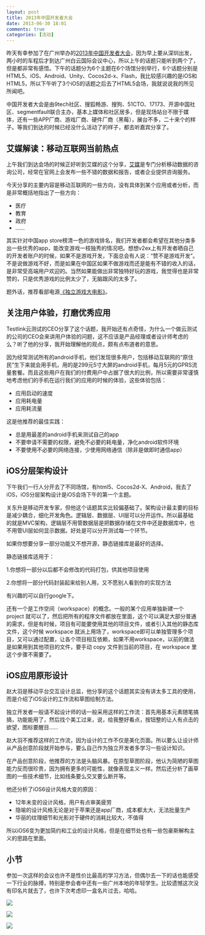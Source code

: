 ```yaml
---
layout: post
title: 2013年中国开发者大会
date: 2013-06-30 18:01
comments: true
categories: [活动]
---
```


昨天有幸参加了在广州举办的[2013年中国开发者大会](http://cdc.9ria.com/2013gz/index.html)，因为早上要从深圳出发，两小时的车程后才到达广州白云国际会议中心，所以上午的话题只能听到两个了，但是都非常有感悟。下午的话题分为6个主题在6个场馆分别举行，6个话题分别是HTML5、iOS、Android、Unity、Cocos2d-x、Flash，我比较感兴趣的是iOS和HTML5，所以下午听了3个iOS的话题之后去了HTML5会场，我就说说我的所见所闻吧。

中国开发者大会是由9tech社区、搜狐畅游、搜狗、51CTO、17173、开源中国社区、segmentfault联合主办，基本上媒体和社区居多，但是现场站台不限于媒体，还有一些APP厂商、游戏厂商、硬件厂商（黑莓），展台不多，二十来个的样子。等我们到达的时候已经没什么活动了的样子，都去听嘉宾分享了。

艾媒解读：移动互联网当前热点
---

上午我们到达会场的时候正好听到艾媒的这个分享，[艾媒](http://www.iimedia.cn/)是专门分析移动数据的咨询公司，经常在官网上会发布一些不错的数据和报告，或者企业提供咨询服务。

今天分享的主要内容是移动互联网的一些方向，没有具体到某个应用或者分析，而是非常概括地指出了一些方向：

* 医疗
* 教育
* 政府
* ……

其实针对中国app store榜清一色的游戏排名，我们开发者都会希望在其他分类多出一些优秀的app，能改变游戏一枝独秀的情况吧。想想v2ex上有开发者晒自己的开发者账户的时候，如果不是游戏开发，下面总会有人说：“赞不是游戏开发”。不是说做游戏不好，而是如果在中国区如果不做游戏而还是能有不错的收入的话，是非常受高端用户欢迎的。当然如果能做出非常独特好玩的游戏，我觉得也是非常赞的，只是优秀游戏的比例太少了，无脑跟风的太多了。

题外话，推荐看部电源[《独立游戏大电影》](http://movie.douban.com/subject/7015793/)。

关注用户体验，打磨优秀应用
---

Testlink云测试的CEO分享了这个话题，我开始还有点奇怪，为什么一个做云测试的公司的CEO会来讲用户体验的问题，这不应该是产品经理或者设计师考虑的么？听了他的分享，我开始理解他的观点，颇有点布道者的意思。

因为经常测试所有的android手机，他们发现很多用户，包括移动互联网的“原住民”生下来就会用手机，用的是299元5寸大屏的android手机，每月5元的GPRS流量套餐。而且这些用户在我们的付费用户中占据了很大的比例，所以需要非常谨慎地考虑他们的手机在运行我们的应用的时候的体验，这些体验包括：

* 应用启动的速度
* 应用耗电量
* 应用耗流量

这是他推荐的最佳实践：

* 总是用最差的android手机来测试自己的app
* 不要申请不需要的权限，避免不必要的耗电量，净化android软件环境
* 不要使用不必要的网络连接，少使用网络通信（除非是做即时通信app）

iOS分层架构设计
---

下午我们一行人分开去了不同场馆，有html5、Cocos2d-X、Android，我去了iOS，iOS分层架构设计是iOS会场下午的第一个主题。

关东升是移动开发专家，但他这个话题其实比较偏基础了。架构设计最主要的目标是减少耦合，细化开发角色。逻辑层、数据层、UI层可以分开运作。所以最基础的就是MVC架构，逻辑层不用管数据层是把数据存储在文件中还是数据库中，也不用管UI层如何显示数据。好处是可以分开测试每一个环节。

如果你想要分享一部分功能又不想开源，静态链接库是最好的选择。

静态链接库适用于：

1.你想将一部分以后都不会修改的代码打包，供其他项目使用

2.你想将一部分代码封装起来给别人用，又不愿别人看到你的实现方法

有兴趣的可以自行google下。

还有一个是工作空间（workspace）的概念。一般的某个应用单独新建一个 project 就可以了，然后把所有的程序文件都放在里面，这个可以满足大部分普通的需求，但是有时候，项目有可能要使用其他的项目文件，或者引入其他的静态库文件，这个时候 workspace 就派上用场了，workspace即可以单独管理多个项目，又可以通过配置，让各个项目相互依赖，如果不用workspace，以前的做法是如果用到其他项目的文件，要手动 copy 文件到当前的项目，在 workspace 里这个步骤不需要了。

iOS应用原形设计
---

赵大羽是移动平台交互设计总监，他分享的这个话题其实没有讲太多工具的使用，而是介绍了iOS设计的工作流和草图绘制方法。

独立开发者一般请不起设计师的话一般采用这样的工作流：首先用基本元素随笔搞搞，功能能用了，然后找个美工过来，说，给我整好看点，按钮整的让人有点击的欲望，图标要醒目……

赵大羽不推荐这样的工作流，因为设计的工作不仅是美化页面。所以要么让设计师从产品创意阶段就开始参与，要么自己作为独立开发者多学习一些设计知识。

在产品创意阶段，他推荐的方法是头脑风暴。在原型草图阶段，他认为简陋的草图能力反而很珍贵，因为拥有更多的可能性，就像表现主义一样。然后还分析了画草图的一些技术细节，比如线条要么交叉要么断开等。

他还分析了iOS6设计风格大变的原因：

* 12年未变的设计风格，用户有点审美疲劳
* 隐喻的设计风格无论是对于苹果还是app厂商，成本都太大，无法批量生产
* 华丽的纹理细节和光影对于硬件的消耗比较大，不值得

所以iOS6变为更加简约和工业的设计风格，但是在细节处也有一些包豪斯解构主义的思路在里面。

小节
---

参加一次这样的会议也许不是性价比最高的学习方法，但偶尔去一下的话也能感受一下行业的脉搏，特别是参会者中还有一些广州本地的年轻学生。比较遗憾这次没有印名片就去了，也许下次考虑印一盒名片过去，哈哈。

![](/files/2013/06/cdc-1.jpg)

![](/files/2013/06/cdc-2.jpg)

![](/files/2013/06/cdc-3.jpg)

